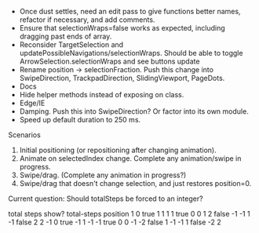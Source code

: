 * Once dust settles, need an edit pass to give functions better names, refactor
  if necessary, and add comments.
* Ensure that selectionWraps=false works as expected, including dragging past
  ends of array.
* Reconsider TargetSelection and updatePossibleNavigations/selectionWraps.
  Should be able to toggle ArrowSelection.selectionWraps and see buttons update
* Rename position -> selectionFraction. Push this change into SwipeDirection,
  TrackpadDirection, SlidingViewport, PageDots.
* Docs
* Hide helper methods instead of exposing on class.
* Edge/IE
* Damping. Push this into SwipeDirection? Or factor into its own module.
* Speed up default duration to 250 ms.


Scenarios
1. Initial positioning (or repositioning after changing animation).
2. Animate on selectedIndex change. Complete any animation/swipe in progress.
3. Swipe/drag. (Complete any animation in progress?)
4. Swipe/drag that doesn't change selection, and just restores position=0.



Current question: Should totalSteps be forced to an integer?

total   steps   show?   total-steps   position
1       0       true    1             1
1       1       true    0             0
1       2       false   -1            -1
1       -1      false   2             2
-1      0       true    -1            1
-1      -1      true    0             0
-1      -2      false   1             -1
-1      1       false   -2            2

